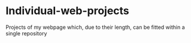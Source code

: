 # Individual-web-projects
Projects of my webpage which, due to their length, can be fitted within a single repository

